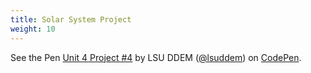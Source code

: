 ```yaml
---
title: Solar System Project
weight: 10
---
```


<p data-height="600" data-theme-id="33744" data-slug-hash="c710d001a32477470beb149ba62f8cf9" data-default-tab="js,result" data-user="lsuddem" data-pen-title="Unit 4 Project #4" data-editable="true" class="codepen">See the Pen <a href="https://codepen.io/lsuddem/pen/c710d001a32477470beb149ba62f8cf9/">Unit 4 Project #4</a> by LSU DDEM (<a href="https://codepen.io/lsuddem">@lsuddem</a>) on <a href="https://codepen.io">CodePen</a>.</p>
<script async src="https://static.codepen.io/assets/embed/ei.js"></script>